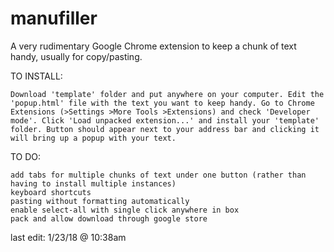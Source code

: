 # manufiller
A very rudimentary Google Chrome extension to keep a chunk of text handy, usually for copy/pasting.

TO INSTALL:
	
	Download 'template' folder and put anywhere on your computer. Edit the 'popup.html' file with the text you want to keep handy. Go to Chrome Extensions (>Settings >More Tools >Extensions) and check 'Developer mode'. Click 'Load unpacked extension...' and install your 'template' folder. Button should appear next to your address bar and clicking it will bring up a popup with your text.

TO DO:

	add tabs for multiple chunks of text under one button (rather than having to install multiple instances)
	keyboard shortcuts
	pasting without formatting automatically
	enable select-all with single click anywhere in box
	pack and allow download through google store

last edit: 1/23/18 @ 10:38am
